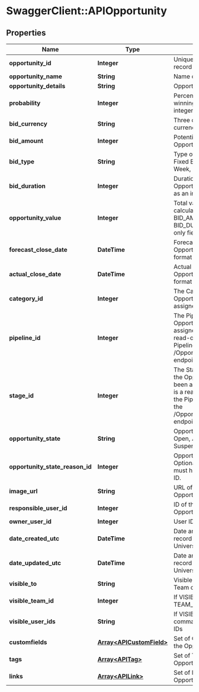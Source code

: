 # SwaggerClient::APIOpportunity

## Properties
Name | Type | Description | Notes
------------ | ------------- | ------------- | -------------
**opportunity_id** | **Integer** | Unique ID for the Opportunity record | [optional] 
**opportunity_name** | **String** | Name of the Opportunity | [optional] 
**opportunity_details** | **String** | Opportunity details | [optional] 
**probability** | **Integer** | Percentage probability of winning the Opportunity, as an integer value from 0 to 100 | [optional] 
**bid_currency** | **String** | Three character code for a currency | [optional] 
**bid_amount** | **Integer** | Potential value of the Opportunity, as an integer value | [optional] 
**bid_type** | **String** | Type of bid for the Opportunity: Fixed Bid, Per Hour, Per Day, Per Week, Per Month or Per Year | [optional] 
**bid_duration** | **Integer** | Duration of the bid of the Opportunity, if per hour/day/etc as an integer value | [optional] 
**opportunity_value** | **Integer** | Total value of the Opportunity, calculated based on BID_AMOUNT, BID_TYPE and BID_DURATION. This is a read-only field. | [optional] 
**forecast_close_date** | **DateTime** | Forecast close date of the Opportunity, in YYYY-MM-DD format | [optional] 
**actual_close_date** | **DateTime** | Actual close date of the Opportunity, in YYYY-MM-DD format | [optional] 
**category_id** | **Integer** | The Category ID of the Opportunity, if it has been assigned to one | [optional] 
**pipeline_id** | **Integer** | The Pipeline ID that the Opportunity is in, if it has been assigned to one. Note! This is a read-only field, to update the Pipeline please use the /Opportunities/{id}/Pipeline endpoint. | [optional] 
**stage_id** | **Integer** | The Stage ID of the Stage that the Opportunity is in, if it has been assigned to one. Note! This is a read-only field, to update the Pipeline Stage please use the /Opportunities/{id}/PipelineStage endpoint. | [optional] 
**opportunity_state** | **String** | Opportunity State (required): Open, Abandoned, Lost, Suspended, Won | 
**opportunity_state_reason_id** | **Integer** | Opportunity State Reason ID. Optional, if specified this field must have a valid State Reason ID. | [optional] 
**image_url** | **String** | URL of the Image for the Opportunity | [optional] 
**responsible_user_id** | **Integer** | ID of the responsible user for the Opportunity | [optional] 
**owner_user_id** | **Integer** | User ID of the record owner | [optional] 
**date_created_utc** | **DateTime** | Date and time Opportunity record created, as Coordinated Universal Time | [optional] 
**date_updated_utc** | **DateTime** | Date and time Opportunity record updated, as Coordinated Universal Time | [optional] 
**visible_to** | **String** | Visible To: Everyone, Owner, Team or Individuals | [optional] 
**visible_team_id** | **Integer** | If VISIBLE_TO is &#39;Team&#39;, the TEAM_ID | [optional] 
**visible_user_ids** | **String** | If VISIBLE_TO is &#39;Individuals&#39;, a comma separated list of User IDs | [optional] 
**customfields** | [**Array&lt;APICustomField&gt;**](APICustomField.md) | Set of Custom Fields attached to the Opportunity | [optional] 
**tags** | [**Array&lt;APITag&gt;**](APITag.md) | Set of Tags attached to the Opportunity | [optional] 
**links** | [**Array&lt;APILink&gt;**](APILink.md) | Set of Links attached to the Opportunity | [optional] 


